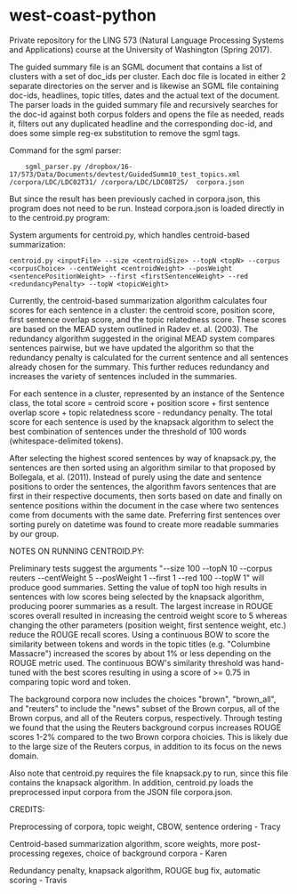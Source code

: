 # west-coast-python
Private repository for the LING 573 (Natural Language Processing Systems and Applications) course at the University of Washington (Spring 2017).


The guided summary file is an SGML document that contains a list of clusters with a set of doc_ids per cluster.  Each doc file is located in either 2 separate directories on the server and is likewise an SGML file containing doc-ids, headlines, topic titles, dates and the actual text of the document.  The parser loads in the guided summary file and recursively searches for the doc-id against both corpus folders and opens the file as needed, reads it, filters out any duplicated headline and the corresponding doc-id, and does some simple reg-ex substitution to remove the sgml tags.  

Command for the sgml parser:
    
        sgml_parser.py /dropbox/16-17/573/Data/Documents/devtest/GuidedSumm10_test_topics.xml /corpora/LDC/LDC02T31/ /corpora/LDC/LDC08T25/  corpora.json
        
But since the result has been previously cached in corpora.json, this program does not need to be run.  Instead corpora.json is loaded directly in to the centroid.py program:

System arguments for centroid.py, which handles centroid-based summarization: 
    
    centroid.py <inputFile> --size <centroidSize> --topN <topN> --corpus <corpusChoice> --centWeight <centroidWeight> --posWeight <sentencePositionWeight> --first <firstSentenceWeight> --red <redundancyPenalty> --topW <topicWeight>    

Currently, the centroid-based summarization algorithm calculates four scores for each sentence in a cluster: the centroid score, position score, first sentence overlap score, and the topic relatedness score. These scores are based on the MEAD system outlined in Radev et. al. (2003). The redundancy algorithm suggested in the original MEAD system compares sentences pairwise, but we have updated the algorithm so that the redundancy penalty is calculated for the current sentence and all sentences already chosen for the summary. This further reduces redundancy and increases the variety of sentences included in the summaries.

For each sentence in a cluster, represented by an instance of the Sentence class, the total score = centroid score + position score + first sentence overlap score + topic relatedness score - redundancy penalty. The total score for each sentence is used by the knapsack algorithm to select the best combination of sentences under the threshold of 100 words (whitespace-delimited tokens).

After selecting the highest scored sentences by way of knapsack.py, the sentences are then sorted using an algorithm similar to that proposed by Bollegala, et al. (2011).  Instead of purely using the date and sentence positions to order the sentences, the algorithm favors sentences that are first in their respective documents, then sorts based on date and finally on sentence positions within the document in the case where two sentences come from documents with the same date.  Preferring first sentences over sorting purely on datetime was found to create more readable summaries by our group.

NOTES ON RUNNING CENTROID.PY:

Preliminary tests suggest the arguments "--size 100 --topN 10 --corpus reuters --centWeight 5 --posWeight 1 --first 1 --red 100 --topW 1" will produce good summaries. Setting the value of topN too high results in sentences with low scores being selected by the knapsack algorithm, producing poorer summaries as a result. The largest increase in ROUGE scores overall resulted in increasing the centroid weight score to 5 whereas changing the other parameters (position weight, first sentence weight, etc.) reduce the ROUGE recall scores.  Using a continuous BOW to score the similarity between tokens and words in the topic titles (e.g. "Columbine Massacre") increased the scores by about 1% or less depending on the ROUGE metric used.  The continuous BOW's similarity threshold was hand-tuned with the best scores resulting in using a score of >= 0.75 in comparing topic word and token.

The background corpora now includes the choices "brown", "brown_all", and "reuters" to include the "news" subset of the Brown corpus, all of the Brown corpus, and all of the Reuters corpus, respectively.  Through testing we found that the using the Reuters background corpus increases ROUGE scores 1-2% compared to the two Brown corpora choicies. This is likely due to the large size of the Reuters corpus, in addition to its focus on the news domain.

Also note that centroid.py requires the file knapsack.py to run, since this file contains the knapsack algorithm. In addition, centroid.py loads the preprocessed input corpora from the JSON file corpora.json.

CREDITS:

Preprocessing of corpora, topic weight, CBOW, sentence ordering - Tracy

Centroid-based summarization algorithm, score weights, more post-processing regexes, choice of background corpora - Karen

Redundancy penalty, knapsack algorithm, ROUGE bug fix, automatic scoring - Travis
